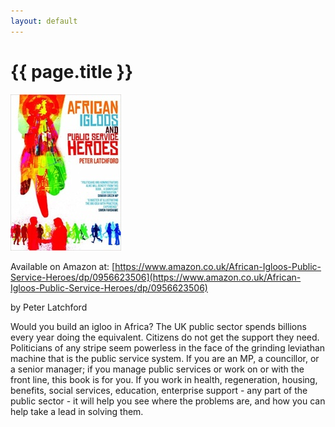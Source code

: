 ```yaml
---
layout: default
---
```

# {{ page.title }}

![African Igloos Cover](/img/AfricanIgloos.jpg)

Available on Amazon at:
[https://www.amazon.co.uk/African-Igloos-Public-Service-Heroes/dp/0956623506](https://www.amazon.co.uk/African-Igloos-Public-Service-Heroes/dp/0956623506)

by Peter Latchford 

Would you build an igloo in Africa? The UK public sector spends billions every year doing the equivalent. Citizens do not get the support they need. Politicians of any stripe seem powerless in the face of the grinding leviathan machine that is the public service system. If you are an MP, a councillor, or a senior manager; if you manage public services or work on or with the front line, this book is for you. If you work in health, regeneration, housing, benefits, social services, education, enterprise support - any part of the public sector - it will help you see where the problems are, and how you can help take a lead in solving them.
